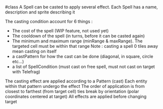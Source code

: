 #class 
A Spell can be casted to apply several effect.
Each Spell has a name, description and sprite describing it

The casting condition account for 6 things :
- The cost of the spell (WIP feature, not used yet)
- The cooldown of the spell (in turns, before it can be casted again)
- The minimum and maximum range (minRange & maxRange). The targeted cell must be within that range
Note : casting a spell 0 tiles away mean casting on itself
- a castPattern for how the cast can be done (diagonal, in square, circle etc...)
- a list of SpellCondition (must cast on free spell, must not cast on target with Telefrag)

The casting effect are applied according to a Pattern (cast)
Each entity within that pattern undergo the effect
The order of application is from closest to farthest (from target cell)
ties break by orientation (polar coordinates centered at target)
All effects are applied before changing target
